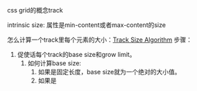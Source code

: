 css grid的概念track 

intrinsic size: 属性是min-content或者max-content的size

怎么计算一个track里每个元素的大小：[Track Size Algorithm](https://drafts.csswg.org/css-grid/#algo-track-sizing)
步骤：
1. 促使话每个track的base size和grow limit。
	1. 如何计算base size: 
		1. 如果是固定长度，base size就为一个绝对的大小值。
		2. 如果是